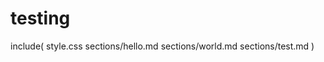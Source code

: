 # testing

<!--
This is a comment
-->
include(
  style.css
  sections/hello.md
  sections/world.md
  sections/test.md
)
